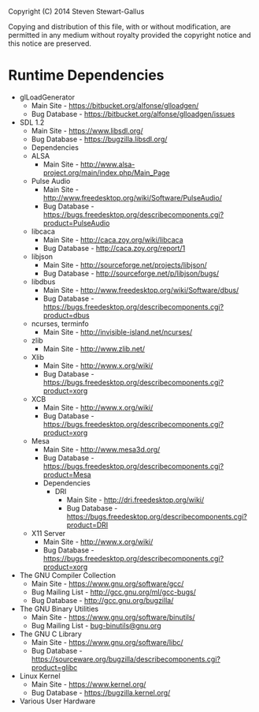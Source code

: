 Copyright (C) 2014 Steven Stewart-Gallus

Copying and distribution of this file, with or without modification,
are permitted in any medium without royalty provided the copyright
notice and this notice are preserved.

Runtime Dependencies
====================

* glLoadGenerator
  - Main Site - https://bitbucket.org/alfonse/glloadgen/
  - Bug Database - https://bitbucket.org/alfonse/glloadgen/issues
* SDL 1.2
  - Main Site - https://www.libsdl.org/
  - Bug Database - https://bugzilla.libsdl.org/
  - Dependencies
  <!-- TODO: List out more of SDL's dependencies -->
    * ALSA
      - Main Site - http://www.alsa-project.org/main/index.php/Main_Page
    * Pulse Audio
      - Main Site - http://www.freedesktop.org/wiki/Software/PulseAudio/
      - Bug Database - https://bugs.freedesktop.org/describecomponents.cgi?product=PulseAudio
    * libcaca
      - Main Site - http://caca.zoy.org/wiki/libcaca
      - Bug Database - http://caca.zoy.org/report/1
    * libjson
      - Main Site - http://sourceforge.net/projects/libjson/
      - Bug Database - http://sourceforge.net/p/libjson/bugs/
    * libdbus
      - Main Site - http://www.freedesktop.org/wiki/Software/dbus/
      - Bug Database - https://bugs.freedesktop.org/describecomponents.cgi?product=dbus
    * ncurses, terminfo
      - Main Site - http://invisible-island.net/ncurses/
    * zlib
      - Main Site - http://www.zlib.net/
    * Xlib
      - Main Site - http://www.x.org/wiki/
      - Bug Database - https://bugs.freedesktop.org/describecomponents.cgi?product=xorg
    * XCB
      - Main Site - http://www.x.org/wiki/
      - Bug Database - https://bugs.freedesktop.org/describecomponents.cgi?product=xorg
    * Mesa
      - Main Site - http://www.mesa3d.org/
      - Bug Database - https://bugs.freedesktop.org/describecomponents.cgi?product=Mesa
      - Dependencies
        * DRI
          - Main Site - http://dri.freedesktop.org/wiki/
          - Bug Database - https://bugs.freedesktop.org/describecomponents.cgi?product=DRI
    * X11 Server
      - Main Site - http://www.x.org/wiki/
      - Bug Database - https://bugs.freedesktop.org/describecomponents.cgi?product=xorg
* The GNU Compiler Collection
  - Main Site - https://www.gnu.org/software/gcc/
  - Bug Mailing List - http://gcc.gnu.org/ml/gcc-bugs/
  - Bug Database - http://gcc.gnu.org/bugzilla/
* The GNU Binary Utilities
  - Main Site - https://www.gnu.org/software/binutils/
  - Bug Mailing List - <bug-binutils@gnu.org>
* The GNU C Library
  - Main Site - https://www.gnu.org/software/libc/
  - Bug Database - https://sourceware.org/bugzilla/describecomponents.cgi?product=glibc
* Linux Kernel
  - Main Site - https://www.kernel.org/
  - Bug Database - https://bugzilla.kernel.org/
* Various User Hardware
